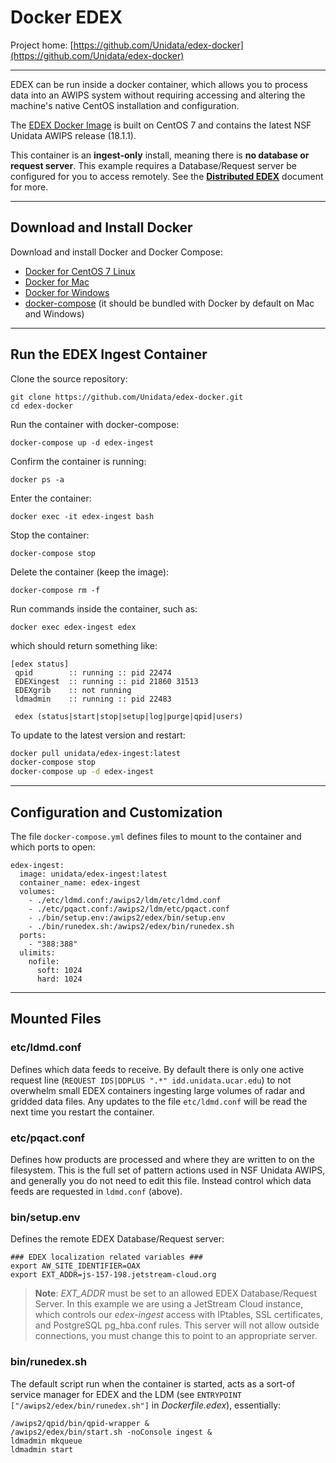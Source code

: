 # Docker EDEX

Project home: [https://github.com/Unidata/edex-docker](https://github.com/Unidata/edex-docker)

---

EDEX can be run inside a docker container, which allows you to process data into an AWIPS system without requiring accessing and altering the machine's native CentOS installation and configuration.

The [EDEX Docker Image](https://github.com/Unidata/edex-docker) is built on CentOS 7 and contains the latest NSF Unidata AWIPS release (18.1.1).  

This container is an **ingest-only** install, meaning there is **no database or request server**.  This example requires a Database/Request server be configured for you to access remotely.  See the [**Distributed EDEX**](https://unidata.github.io/awips2/edex/distributed-computing/) document for more. 

---

## Download and Install Docker

Download and install Docker and Docker Compose:

* [Docker for CentOS 7 Linux](https://docs.docker.com/install/linux/docker-ce/centos/)
* [Docker for Mac](https://docs.docker.com/docker-for-mac/)
* [Docker for Windows](https://docs.docker.com/docker-for-windows/install/)
* [docker-compose](https://docs.docker.com/compose/) (it should be bundled with Docker by default on Mac and Windows)

---

## Run the EDEX Ingest Container

Clone the source repository:

    git clone https://github.com/Unidata/edex-docker.git
    cd edex-docker

Run the container with docker-compose:

    docker-compose up -d edex-ingest

Confirm the container is running:

    docker ps -a 

Enter the container:

    docker exec -it edex-ingest bash    

Stop the container:

    docker-compose stop

Delete the container (keep the image):

    docker-compose rm -f
    
Run commands inside the container, such as:

    docker exec edex-ingest edex

which should return something like:

    [edex status]
     qpid        :: running :: pid 22474
     EDEXingest  :: running :: pid 21860 31513
     EDEXgrib    :: not running
     ldmadmin    :: running :: pid 22483

     edex (status|start|stop|setup|log|purge|qpid|users)

To update to the latest version and restart:

```bash
docker pull unidata/edex-ingest:latest
docker-compose stop
docker-compose up -d edex-ingest
```

---

## Configuration and Customization

The file `docker-compose.yml` defines files to mount to the container and which ports to open:

    edex-ingest:
      image: unidata/edex-ingest:latest
      container_name: edex-ingest
      volumes:
        - ./etc/ldmd.conf:/awips2/ldm/etc/ldmd.conf
        - ./etc/pqact.conf:/awips2/ldm/etc/pqact.conf
        - ./bin/setup.env:/awips2/edex/bin/setup.env
        - ./bin/runedex.sh:/awips2/edex/bin/runedex.sh
      ports:
        - "388:388"
      ulimits:
        nofile:
          soft: 1024
          hard: 1024

---

## Mounted Files

### etc/ldmd.conf

Defines which data feeds to receive. By default there is only one active request line (`REQUEST IDS|DDPLUS ".*" idd.unidata.ucar.edu`) to not overwhelm small EDEX containers ingesting large volumes of radar and gridded data files.  Any updates to the file `etc/ldmd.conf` will be read the next time you restart the container.
 
### etc/pqact.conf

Defines how products are processed and where they are written to on the filesystem. This is the full set of pattern actions used in NSF Unidata AWIPS, and generally you do not need to edit this file. Instead control which data feeds are requested in `ldmd.conf` (above).

### bin/setup.env

Defines the remote EDEX Database/Request server:
    
    ### EDEX localization related variables ###
    export AW_SITE_IDENTIFIER=OAX
    export EXT_ADDR=js-157-198.jetstream-cloud.org

> **Note**: *EXT_ADDR* must be set to an allowed EDEX Database/Request Server. In this example we are using a JetStream Cloud instance, which controls our *edex-ingest* access with IPtables, SSL certificates, and PostgreSQL pg_hba.conf rules. This server will not allow outside connections, you must change this to point to an appropriate server. 

### bin/runedex.sh

The default script run when the container is started, acts as a sort-of service manager for EDEX and the LDM (see `ENTRYPOINT ["/awips2/edex/bin/runedex.sh"]` in *Dockerfile.edex*), essentially:

    /awips2/qpid/bin/qpid-wrapper &
    /awips2/edex/bin/start.sh -noConsole ingest &
    ldmadmin mkqueue
    ldmadmin start
        
